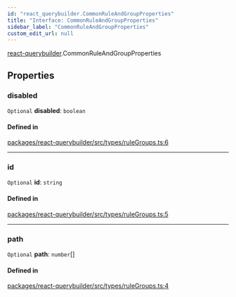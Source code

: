 ```yaml
---
id: "react_querybuilder.CommonRuleAndGroupProperties"
title: "Interface: CommonRuleAndGroupProperties"
sidebar_label: "CommonRuleAndGroupProperties"
custom_edit_url: null
---
```


[react-querybuilder](../modules/react_querybuilder.md).CommonRuleAndGroupProperties

## Properties

### disabled

 `Optional` **disabled**: `boolean`

#### Defined in

[packages/react-querybuilder/src/types/ruleGroups.ts:6](https://github.com/react-querybuilder/react-querybuilder/blob/55590db8/packages/react-querybuilder/src/types/ruleGroups.ts#L6)

___

### id

 `Optional` **id**: `string`

#### Defined in

[packages/react-querybuilder/src/types/ruleGroups.ts:5](https://github.com/react-querybuilder/react-querybuilder/blob/55590db8/packages/react-querybuilder/src/types/ruleGroups.ts#L5)

___

### path

 `Optional` **path**: `number`[]

#### Defined in

[packages/react-querybuilder/src/types/ruleGroups.ts:4](https://github.com/react-querybuilder/react-querybuilder/blob/55590db8/packages/react-querybuilder/src/types/ruleGroups.ts#L4)
